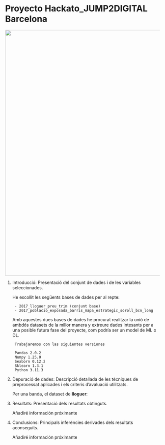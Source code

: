 # Proyecto Hackato_JUMP2DIGITAL Barcelona

<p align="center">
   <img align="center" width="800" src="https://raw.githubusercontent.com/Sergiochueco-94/Hackato_JUMP2DIGITAL/main/Images/Banner.PNG" />
</p>


1. Introducció: Presentació del conjunt de dades i de les variables seleccionades.

    He escollit les següents bases de dades per al repte:
    
        - 2017_lloguer_preu_trim (conjunt base)
        - 2017_poblacio_exposada_barris_mapa_estrategic_soroll_bcn_long

    Amb aquestes dues bases de dades he procurat realitzar la unió de ambdós datasets de la millor manera y extreure dades intesants per a una posible futura fase del proyecte, com podría ser un model de ML o DL.


        Trabajaremos con las siguientes versiones

        Pandas 2.0.2
        Numpy 1.25.0
        Seaborn 0.12.2
        Sklearn 1.3.1
        Python 3.11.3

2. Depuració de dades: Descripció detallada de les tècniques de preprocessat aplicades i els criteris d’avaluació utilitzats. 

    Per una banda, el dataset de **lloguer**:





3. Resultats: Presentació dels resultats obtinguts. 
        
    Añadiré información próximante


4. Conclusions: Principals inferències derivades dels resultats aconseguits.  
        
    Añadiré información próximante
